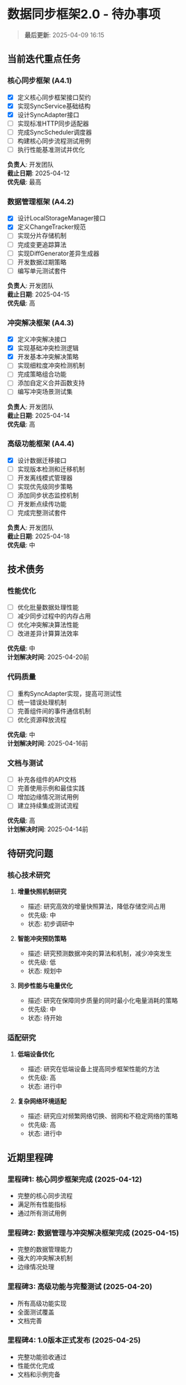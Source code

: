 # 数据同步框架2.0 - 待办事项

> **最后更新**: 2025-04-09 16:15

## 当前迭代重点任务

### 核心同步框架 (A4.1)

- [x] 定义核心同步框架接口契约
- [x] 实现SyncService基础结构 
- [x] 设计SyncAdapter接口
- [ ] 实现标准HTTP同步适配器
- [ ] 完成SyncScheduler调度器
- [ ] 构建核心同步流程测试用例
- [ ] 执行性能基准测试并优化

**负责人**: 开发团队  
**截止日期**: 2025-04-12  
**优先级**: 最高  

### 数据管理框架 (A4.2)

- [x] 设计LocalStorageManager接口
- [x] 定义ChangeTracker规范
- [ ] 实现分片存储机制
- [ ] 完成变更追踪算法
- [ ] 实现DiffGenerator差异生成器
- [ ] 开发数据过期策略
- [ ] 编写单元测试套件

**负责人**: 开发团队  
**截止日期**: 2025-04-15  
**优先级**: 高  

### 冲突解决框架 (A4.3)

- [x] 定义冲突解决接口
- [x] 实现基础冲突检测逻辑
- [x] 开发基本冲突解决策略
- [ ] 实现细粒度冲突检测机制
- [ ] 完成策略组合功能
- [ ] 添加自定义合并函数支持
- [ ] 编写冲突场景测试集

**负责人**: 开发团队  
**截止日期**: 2025-04-14  
**优先级**: 高  

### 高级功能框架 (A4.4)

- [x] 设计数据迁移接口
- [ ] 实现版本检测和迁移机制
- [ ] 开发离线模式管理器
- [ ] 实现优先级同步策略
- [ ] 添加同步状态监控机制
- [ ] 开发断点续传功能
- [ ] 完成完整测试套件

**负责人**: 开发团队  
**截止日期**: 2025-04-18  
**优先级**: 中  

## 技术债务

### 性能优化

- [ ] 优化批量数据处理性能
- [ ] 减少同步过程中的内存占用
- [ ] 优化冲突解决算法性能
- [ ] 改进差异计算算法效率

**优先级**: 中  
**计划解决时间**: 2025-04-20前

### 代码质量

- [ ] 重构SyncAdapter实现，提高可测试性
- [ ] 统一错误处理机制
- [ ] 完善组件间的事件通信机制
- [ ] 优化资源释放流程

**优先级**: 中  
**计划解决时间**: 2025-04-16前

### 文档与测试

- [ ] 补充各组件的API文档
- [ ] 完善使用示例和最佳实践
- [ ] 增加边缘情况测试用例
- [ ] 建立持续集成测试流程

**优先级**: 高  
**计划解决时间**: 2025-04-14前

## 待研究问题

### 核心技术研究

1. **增量快照机制研究**
   - 描述: 研究高效的增量快照算法，降低存储空间占用
   - 优先级: 中
   - 状态: 初步调研中

2. **智能冲突预防策略**
   - 描述: 研究预测数据冲突的算法和机制，减少冲突发生
   - 优先级: 低
   - 状态: 规划中

3. **同步性能与电量优化**
   - 描述: 研究在保障同步质量的同时最小化电量消耗的策略
   - 优先级: 中
   - 状态: 待开始

### 适配研究

1. **低端设备优化**
   - 描述: 研究在低端设备上提高同步框架性能的方法
   - 优先级: 高
   - 状态: 进行中

2. **复杂网络环境适配**
   - 描述: 研究应对频繁网络切换、弱网和不稳定网络的策略
   - 优先级: 高
   - 状态: 进行中

## 近期里程碑

### 里程碑1: 核心同步框架完成 (2025-04-12)
- 完整的核心同步流程
- 满足所有性能指标
- 通过所有测试用例

### 里程碑2: 数据管理与冲突解决框架完成 (2025-04-15)
- 完整的数据管理能力
- 强大的冲突解决机制
- 边缘情况处理

### 里程碑3: 高级功能与完整测试 (2025-04-20)
- 所有高级功能实现
- 全面测试覆盖
- 文档完善

### 里程碑4: 1.0版本正式发布 (2025-04-25)
- 完整功能验收通过
- 性能优化完成
- 文档和示例完备 